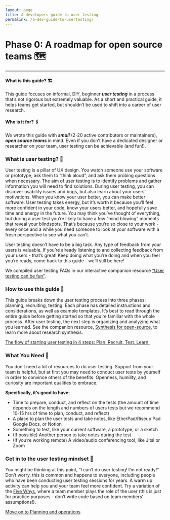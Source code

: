 ```yaml
---
layout: page
title: A developers guide to user testing
permalink: /a-dev-guide-to-usertesting/
---
```



# Phase 0: A roadmap for open source teams 🗺️

---

#### What is this guide? 🏗️
This guide focuses on informal, DIY, beginner ***user testing*** in a process that’s not rigorous but extremely valuable. As a short and practical guide, it helps teams get started, but shouldn’t be used to shift into a career of user research. 

#### Who is it for? 🖇️
We wrote this guide with ***small*** (2-20 active contributors or maintainers), ***open source teams*** in mind. Even if you don’t have a dedicated designer or researcher on your team, user testing can be achievable (and fun!). 


### What is user testing? 👥

User testing is a pillar of UX design. You watch someone use your software or prototype, ask them to “think aloud”, and ask them probing questions when necessary. The aim of user testing is to identify problems and gather information you will need to find solutions. During user testing, you can discover usability issues and bugs, but also learn about your users’ motivations. When you know your user better, you can make better software. User testing takes energy, but it’s worth it because you’ll feel more confident in your code, know your users better, and hopefully save time and energy in the future. You may think you’ve thought of everything, but during a user test you’re likely to have a few “mind blowing” moments that reveal your blindspots. That’s because you’re so close to your work - every once and a while you need someone to look at your software with a fresh perspective to see what you can’t.  

User testing doesn’t have to be a big task. Any type of feedback from your users is valuable. If you’re already listening to and collecting feedback from your users - that’s great! Keep doing what you’re doing and when you feel you’re ready, come back to this guide - we’ll still be here!

We compiled user testing FAQs in our interactive companion resource [“User testing can be fun”](https://usable.itch.io/user-testing-can-be-fun-a-guide-for-oss-developers-and-tool-teams-on-how-to-user). 

### How to use this guide 🦮

This guide breaks down the user testing process into three phases: planning, recruiting, testing. Each phase has detailed instructions and considerations, as well as example templates. It’s best to read through the entire guide before getting started so that you’re familiar with the whole process. After user testing, the next step is organizing and analyzing what you learned. See the companion resource, [Synthesis for open-source](https://eriolhugotest.github.io/devs-guide-to/synthesis-for-open-source/), to learn more about research synthesis. 

[The flow of starting user testing in 4 steps: Plan, Recruit, Test, Learn.](https://raw.githubusercontent.com/eriolhugotest/devs-guide-to/main/docs/number-plan.png "The flow of starting user testing")


### What You Need 📝
You don’t need a lot of resources to do user testing. Support from your team is helpful, but at first you may need to conduct user tests by yourself in order to convince others of the benefits. Openness, humility, and curiosity are important qualities to embrace. 

**Specifically, it’s good to have:**
- Time to prepare, conduct, and reflect on the tests (the amount of time depends on the length and numbers of users tests but we recommend 10-15 hrs of time to plan, conduct, and reflect)
- A place to plan the user tests and take notes, like EtherPad/Riseup Pad Google Docs, or Notion 
- Something to test, like your current software, a prototype, or a sketch
- (If possible) Another person to take notes during the test 
- (If you’re working remote) A video/audio conferencing tool, like Jitsi or Zoom

### Get in to the user testing mindset 🧠
You might be thinking at this point, “I can’t do user testing! I’m not ready!” Don’t worry, this is common and happens to everyone, including people who have been conducting user testing sessions for years. A warm up activity can help you and your team feel more confident. Try a variation of the [Five Whys](https://eriolhugotest.github.io/devs-guide-to/five-whys/), where a team member plays the role of the user (this is just for practice purposes - don’t write code based on team members’ assumptions!).

[Move on to Planning and operations](https://eriolhugotest.github.io/devs-guide-to/planning-and-operations/)

